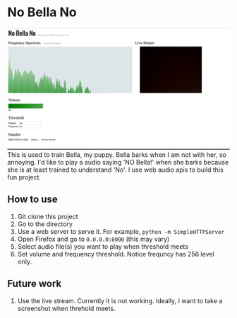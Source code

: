 # No Bella No
![sceenshot1](screenshots/screenshot1.png)
This is used to train Bella, my puppy.
Bella barks when I am not with her, so annoying. I'd like to play a audio saying 'NO Bella!' when she barks because she is at least trained to understand 'No'. I use web audio apis to build this fun project.

## How to use
1. Git clone this project
2. Go to the directory
3. Use a web server to serve it. For example, `python -m SimpleHTTPServer`
4. Open Firefox and go to `0.0.0.0:8000` (this may vary)
5. Select audio file(s) you want to play when threshold meets
6. Set volume and frequency threshold. Notice frequncy has 256 level only.


## Future work
1. Use the live stream. Currently it is not working. Ideally, I want to take a screenshot when threhold meets.
